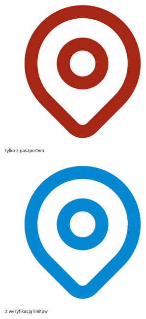 ---
---
<div class="container mx-auto">
  <div class="grid grid-cols-2 gap-6 p-2">
    <div class="flex justify-center rounded-xl p-2">
      <svg xmlns="http://www.w3.org/2000/svg" class="h-6 w-6" fill="none" viewBox="0 0 24 24" stroke="rgb(165, 39, 20)">
        <path stroke-linecap="round" stroke-linejoin="round" stroke-width="2" d="M17.657 16.657L13.414 20.9a1.998 1.998 0 01-2.827 0l-4.244-4.243a8 8 0 1111.314 0z" />
        <path stroke-linecap="round" stroke-linejoin="round" stroke-width="2" d="M15 11a3 3 0 11-6 0 3 3 0 016 0z" />
      </svg>
      tylko z paszportem
    </div>
    <div class="flex justify-center rounded-xl p-2">
      <svg xmlns="http://www.w3.org/2000/svg" class="h-6 w-6" fill="none" viewBox="0 0 24 24" stroke="rgb(2, 136, 209)">
        <path stroke-linecap="round" stroke-linejoin="round" stroke-width="2" d="M17.657 16.657L13.414 20.9a1.998 1.998 0 01-2.827 0l-4.244-4.243a8 8 0 1111.314 0z" />
        <path stroke-linecap="round" stroke-linejoin="round" stroke-width="2" d="M15 11a3 3 0 11-6 0 3 3 0 016 0z" />
      </svg>
      z weryfikacją limitów
    </div>
  </div>
</div>


<div class="flex flex-col h-screen" id="map"></div>

<script type="text/javascript">
var map = L.map('map').setView([52.121, 19.108], 7);
L.tileLayer('https://{s}.tile.openstreetmap.org/{z}/{x}/{y}.png', { attribution: '&copy; <a href="https://www.openstreetmap.org copyright">OpenStreetMap</a> contributors'}).addTo(map);

var iconRed = L.icon({
    iconUrl: 'icon-red.png',
    iconSize: [32, 32],
    iconAnchor: [32, 32],
    popupAnchor: [0, 0],
});

var iconBlue = L.icon({
    iconUrl: 'icon-blue.png',
    iconSize: [32, 32],
    iconAnchor: [32, 32],
    popupAnchor: [-16, -32],
});

L.marker([52.4103899, 
            16.9028708], {icon: iconRed}).addTo(map).bindPopup('Min\'s Table').on('click', function () { this.openPopup();});
L.marker([52.2417036, 
            21.003417], {icon: iconRed}).addTo(map).bindPopup('Der Elefant').on('click', function () { this.openPopup();});
L.marker([52.2267835, 
            21.023166], {icon: iconRed}).addTo(map).bindPopup('Klub SPATiF').on('click', function () { this.openPopup();});
L.marker([52.4108548, 
            16.9259891], {icon: iconRed}).addTo(map).bindPopup('TWELVE COCKTAILS & Co.').on('click', function () { this.openPopup();});
L.marker([52.2203597, 
            21.0230554], {icon: iconRed}).addTo(map).bindPopup('JOEL SHARING CONCEPT').on('click', function () { this.openPopup();});
L.marker([52.2247013, 
            21.0078614], {icon: iconRed}).addTo(map).bindPopup('Bar Pacyfik').on('click', function () { this.openPopup();});
L.marker([52.220011, 
            21.017018], {icon: iconRed}).addTo(map).bindPopup('Veganda').on('click', function () { this.openPopup();});
L.marker([52.2267569, 
            21.0226229], {icon: iconRed}).addTo(map).bindPopup('Peaches Gastro Girls').on('click', function () { this.openPopup();});
L.marker([52.2300339, 
            21.021732], {icon: iconRed}).addTo(map).bindPopup('Wozownia').on('click', function () { this.openPopup();});
L.marker([52.2413639, 
            21.0234172], {icon: iconRed}).addTo(map).bindPopup('SAM Powiśle').on('click', function () { this.openPopup();});
L.marker([52.4076533, 
            16.9192016], {icon: iconRed}).addTo(map).bindPopup('Centrum Kultury - Zamek Cesarski w Poznaniu').on('click', function () { this.openPopup();});
L.marker([51.105003, 
            17.033076], {icon: iconRed}).addTo(map).bindPopup('Wrocławski Teatr Komedia').on('click', function () { this.openPopup();});
L.marker([50.66624, 
            17.920252], {icon: iconRed}).addTo(map).bindPopup('Ceska hospoda "U Czechofila"').on('click', function () { this.openPopup();});
L.marker([53.1249411, 
            23.1541319], {icon: iconRed}).addTo(map).bindPopup('Osteria Wino i smak').on('click', function () { this.openPopup();});
L.marker([52.2360819, 
            21.011466], {icon: iconRed}).addTo(map).bindPopup('AïOLI Cantine Bar Cafe Deli').on('click', function () { this.openPopup();});
L.marker([52.4103805, 
            16.9028648], {icon: iconRed}).addTo(map).bindPopup('Kim Chi Ken').on('click', function () { this.openPopup();});
L.marker([52.2232018, 
            21.0086021], {icon: iconRed}).addTo(map).bindPopup('SOFRA cafe&restaurant').on('click', function () { this.openPopup();});
L.marker([52.182329, 
            21.0195804], {icon: iconRed}).addTo(map).bindPopup('Piwna Beczka').on('click', function () { this.openPopup();});
L.marker([52.2363222, 
            21.0048556], {icon: iconRed}).addTo(map).bindPopup('Coffeedesk Kawiarnia - Próżna 7').on('click', function () { this.openPopup();});
L.marker([52.408034, 
            16.9323671], {icon: iconRed}).addTo(map).bindPopup('Brovaria').on('click', function () { this.openPopup();});
L.marker([54.5145858, 
            18.5496075], {icon: iconRed}).addTo(map).bindPopup('F. Minga').on('click', function () { this.openPopup();});
L.marker([52.2670203, 
            20.9805803], {icon: iconRed}).addTo(map).bindPopup('Kalinowe Serce').on('click', function () { this.openPopup();});
L.marker([52.2311858, 
            21.0065384], {icon: iconBlue}).addTo(map).bindPopup('Kinoteka w PKiN').on('click', function () { this.openPopup();});
L.marker([54.343065, 
            18.661191], {icon: iconBlue}).addTo(map).bindPopup('Nie/Mięsny').on('click', function () { this.openPopup();});
L.marker([52.1216001, 
            20.7267852], {icon: iconBlue}).addTo(map).bindPopup('"Weranda Marii Domańskiej"').on('click', function () { this.openPopup();});
L.marker([51.1084155, 
            17.0241875], {icon: iconBlue}).addTo(map).bindPopup('VaffaNapoli').on('click', function () { this.openPopup();});
L.marker([52.2943868, 
            20.8131161], {icon: iconBlue}).addTo(map).bindPopup('Pizzeria Mięta').on('click', function () { this.openPopup();});
L.marker([51.245033, 
            22.550885], {icon: iconBlue}).addTo(map).bindPopup('Flying Tiger Copenhagen').on('click', function () { this.openPopup();});
L.marker([52.3024053, 
            21.0575808], {icon: iconBlue}).addTo(map).bindPopup('Multikino Targówek').on('click', function () { this.openPopup();});
</script>